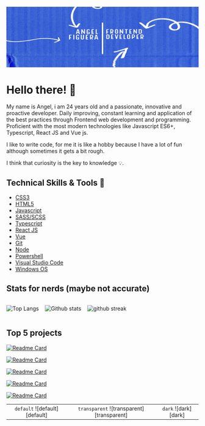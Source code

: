 ![Header](./assets/github-banner.jpg)

# Hello there! :wave:

My name is Angel, i am 24 years old and a passionate, innovative and proactive developer. Daily improving, constant learning and application of the best practices through Frontend web development and programming. Proficient with the most modern technologies like Javascript ES6+, Typescript, React JS and Vue js.
<br>

I like to write code, for me it is like a hobby because I have a lot of fun although sometimes it gets a bit rough.
<br>

I think that curiosity is the key to knowledge :bulb:.

## Technical Skills & Tools 🔧

- [CSS3](https://developer.mozilla.org/en-US/docs/Web/css)
- [HTML5](https://developer.mozilla.org/en-US/docs/Web/html)
- [Javascript](https://developer.mozilla.org/en-US/docs/Web/javascript)
- [SASS/SCSS](https://sass-lang.com/)
- [Typescript](https://www.typescriptlang.org/)
- [React JS](https://reactjs.org/)
- [Vue](https://vuejs.org/)
- [Git](https://git-scm.com/)
- [Node](https://nodejs.org/en/)
- [Powershell](https://learn.microsoft.com/en-us/powershell/)
- [Visual Studio Code](https://code.visualstudio.com/)
- [Windows OS](https://www.microsoft.com/en-us/windows)

## Stats for nerds (maybe not accurate)

<div style='display: flex; gap: 16px; align-items: center;'>

![Top Langs](https://github-readme-stats.vercel.app/api/top-langs/?username=angeleraser&theme=default&layout=compact&langs_count=10)

![Github stats](https://github-readme-stats.vercel.app/api?username=angeleraser&show_icons=true&locale=en&theme=default&count_private=true&hide_title=true)

![github streak](https://github-readme-streak-stats.herokuapp.com/?user=angeleraser&theme=default)

</div>

## Top 5 projects

[![Readme Card](https://github-readme-stats.vercel.app/api/pin/?username=angeleraser&theme=default&repo=country-quiz-app&show_owner=true)](https://github.com/angeleraser/country-quiz-app)

[![Readme Card](https://github-readme-stats.vercel.app/api/pin/?username=angeleraser&theme=default&repo=Black-Hole-Escape&show_owner=true)](https://github.com/angeleraser/Black-Hole-Escape)

[![Readme Card](https://github-readme-stats.vercel.app/api/pin/?username=angeleraser&theme=default&repo=Rock-Paper-Scissors-React-Game&show_owner=true)](https://github.com/angeleraser/Rock-Paper-Scissors-React-Game)

[![Readme Card](https://github-readme-stats.vercel.app/api/pin/?username=angeleraser&theme=default&repo=to-do-list-app-react&show_owner=true)](https://github.com/angeleraser/to-do-list-app-react)

[![Readme Card](https://github-readme-stats.vercel.app/api/pin/?username=angeleraser&theme=default&repo=Pokemon-App&show_owner=true)](https://github.com/angeleraser/Pokemon-App)



| | | |
| :--: | :--: | :--: |
| `default` ![default][default] | `transparent` ![transparent][transparent] | `dark` ![dark][dark] |